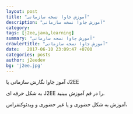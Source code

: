 ```yaml
---
layout: post
title: "آموزش جاوا نسخه سازمانی"
description: "آموزش جاوا نسخه سازمانی"
category: 
tags: [j2ee,java,learning]
summary: "آموزش جاوا نسخه سازمانی"
crawlertitle: "آموزش جاوا نسخه سازمانی"
date:   2017-06-10 23:09:47 +0700
categories: posts
author: j2eedev
bg: 'j2ee.jpg'
---
```

آموز جاوا نگارش سازمانی یا J2EE

به شکل حرفه ای J2EE را در قم آموزش ببینید.

آموزش به شکل حضوری و یا غیر حضوری و ویدئوکنفراس،

